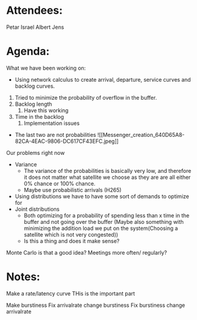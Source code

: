 
# Attendees:

Petar 
Israel 
Albert 
Jens 
# Agenda:
What we have been working on: 
- Using network calculus to create arrival, departure, service curves and backlog curves. 
1. Tried to minimize the probability of overflow in the buffer. 
2. Backlog length 
	1. Have this working
3. Time in the backlog
	1. Implementation issues
- The last two are not probabilities
![[Messenger_creation_640D65A8-82CA-4EAC-9806-DC617CF43EFC.jpeg]]

Our problems right now
- Variance 
	- The variance of the probabilities is basically very low, and therefore it does not matter what satellite we choose as they are are all either 0% chance or 100% chance. 
	- Maybe use probabilistic arrivals (H265) 
- Using distributions we have to have some sort of demands to optimize for 
- Joint distributions
	- Both optimizing for a probability of spending less than x time in the buffer and not going over the buffer (Maybe also something with minimizing the addition load we put on the system(Choosing a satellite which is not very congested)) 
	- Is this a thing and does it make sense? 

Monte Carlo is that a good idea?
Meetings more often/ regularly?


# Notes:

Make a rate/latency curve THis is the important part 



Make burstiness 
Fix arrivalrate change burstiness
Fix burstiness change arrivalrate


